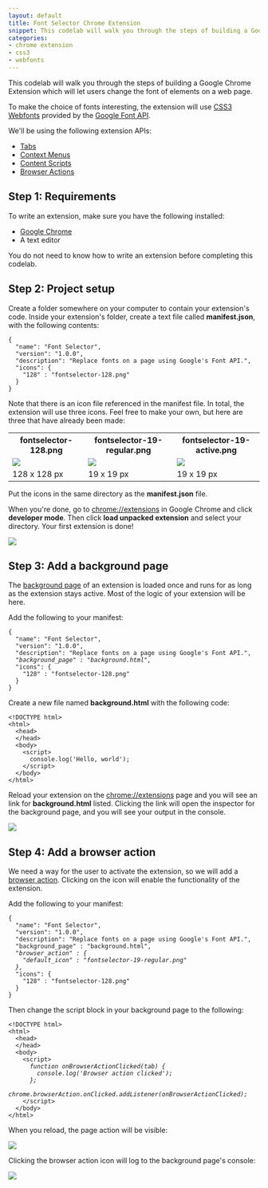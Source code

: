 ```yaml
---
layout: default
title: Font Selector Chrome Extension
snippet: This codelab will walk you through the steps of building a Google Chrome Extension which will let users change the font of elements on a web page.
categories:
- chrome extension
- css3
- webfonts
---
```

This codelab will walk you through the steps of building a Google Chrome Extension which will let users change the font of elements on a web page.

To make the choice of fonts interesting, the extension will use [CSS3 Webfonts](http://www.w3.org/TR/css3-webfonts/) provided by the [Google Font API](http://code.google.com/apis/webfonts/).

We'll be using the following extension APIs:
 * [Tabs](http://code.google.com/chrome/extensions/tabs.html)
 * [Context Menus](http://code.google.com/chrome/extensions/contextMenus.html)
 * [Content Scripts](http://code.google.com/chrome/extensions/content_scripts.html)
 * [Browser Actions](http://code.google.com/chrome/extensions/browserAction.html)

## Step 1: Requirements

To write an extension, make sure you have the following installed:
 * [Google Chrome](http://chrome.google.com)
 * A text editor

You do not need to know how to write an extension before completing this codelab.

## Step 2: Project setup

Create a folder somewhere on your computer to contain your extension's code.
Inside your extension's folder, create a text file called **manifest.json**, 
with the following contents:

    {
      "name": "Font Selector",
      "version": "1.0.0",
      "description": "Replace fonts on a page using Google's Font API.",
      "icons": {
        "128" : "fontselector-128.png"
      }
    }

Note that there is an icon file referenced in the manifest file.  In total, the extension will use three icons.  Feel free to make your own, but here are three that have already been made:

<table class="icontable">
  <tr>
    <th>fontselector-128.png</th>
    <th>fontselector-19-regular.png</th>
    <th>fontselector-19-active.png</th>
  </tr>
  <tr>
    <td>
      <img class="bordered" src="{{ site.url }}/static/img/fontselector-128.png" />
    </td>
    <td>
      <img class="bordered" src="{{ site.url }}/static/img/fontselector-19-regular.png" />
    </td>
    <td>
      <img class="bordered" src="{{ site.url }}/static/img/fontselector-19-active.png" />
    </td>
  </tr>
  <tr>
    <td>128 x 128 px</td>
    <td>19 x 19 px</td>
    <td>19 x 19 px</td>
  </tr>
</table>

Put the icons in the same directory as the **manifest.json** file.

When you're done, go to [chrome://extensions]() in Google Chrome and click **developer mode**.  Then click **load unpacked extension** and select your directory.  Your first extension is done!

<div class="centered">
  <img class="bordered" src="{{ site.url }}/static/img/screen-fontselector-01.png"/>
</div>

## Step 3: Add a background page

The [background page](http://code.google.com/chrome/extensions/background_pages.html) of an extension is loaded once and runs for as long as the extension stays active.  Most of the logic of your extension will be here.

Add the following to your manifest:

<pre class="delta"><code>{
  "name": "Font Selector",
  "version": "1.0.0",
  "description": "Replace fonts on a page using Google's Font API.",
  <em>"background_page" : "background.html",</em>
  "icons": {
    "128" : "fontselector-128.png"
  }
}</code></pre>

Create a new file named **background.html** with the following code:

    <!DOCTYPE html>
    <html>
      <head>
      </head>
      <body>
        <script>
          console.log('Hello, world');
        </script>
      </body>
    </html>

Reload your extension on the [chrome://extensions]() page and you will see an
link for **background.html** listed.  Clicking the link will open the inspector
for the background page, and you will see your output in the console.

<div class="centered">
  <img class="bordered" src="{{ site.url }}/static/img/screen-fontselector-02.png"/>
</div>

## Step 4: Add a browser action

We need a way for the user to activate the extension, so we will add a [browser action](http://code.google.com/chrome/extensions/browserAction.html).  Clicking on the icon will enable the functionality of the extension.

Add the following to your manifest:

<pre class="delta"><code>{
  "name": "Font Selector",
  "version": "1.0.0",
  "description": "Replace fonts on a page using Google's Font API.",
  "background_page" : "background.html",
  <em>"browser_action" : {
    "default_icon" : "fontselector-19-regular.png"
  },</em>
  "icons": {
    "128" : "fontselector-128.png"
  }
}</code></pre>

Then change the script block in your background page to the following:

<pre class="delta"><code>&lt;!DOCTYPE html&gt;
&lt;html&gt;
  &lt;head&gt;
  &lt;/head&gt;
  &lt;body&gt;
    &lt;script&gt;
      <em>function onBrowserActionClicked(tab) {
        console.log('Browser action clicked');
      };
      chrome.browserAction.onClicked.addListener(onBrowserActionClicked);</em>
    &lt;/script&gt;
  &lt;/body&gt;
&lt;/html&gt;
</code></pre>

When you reload, the page action will be visible:

<div class="centered">
  <img class="bordered" src="{{ site.url }}/static/img/screen-fontselector-03.png"/>
</div>

Clicking the browser action icon will log to the background page's console:

<div class="centered">
  <img class="bordered" src="{{ site.url }}/static/img/screen-fontselector-04.png"/>
</div>